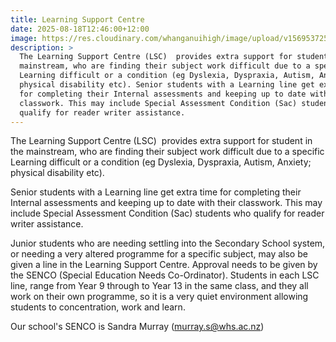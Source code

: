 ```yaml
---
title: Learning Support Centre
date: 2025-08-18T12:46:00+12:00
image: https://res.cloudinary.com/whanganuihigh/image/upload/v1569537252/facilities/Learning_Centre_-_combined.jpg
description: >
  The Learning Support Centre (LSC)  provides extra support for student in the
  mainstream, who are finding their subject work difficult due to a specific
  Learning difficult or a condition (eg Dyslexia, Dyspraxia, Autism, Anxiety;
  physical disability etc). Senior students with a Learning line get extra time
  for completing their Internal assessments and keeping up to date with their
  classwork. This may include Special Assessment Condition (Sac) students who
  qualify for reader writer assistance.
---
```

The Learning Support Centre (LSC)  provides extra support for student in the mainstream, who are finding their subject work difficult due to a specific Learning difficult or a condition (eg Dyslexia, Dyspraxia, Autism, Anxiety; physical disability etc). 

Senior students with a Learning line get extra time for completing their Internal assessments and keeping up to date with their classwork. This may include Special Assessment Condition (Sac) students who qualify for reader writer assistance. 

Junior students who are needing settling into the Secondary School system, or needing a very altered programme for a specific subject, may also be given a line in the Learning Support Centre. Approval needs to be given by the SENCO (Special Education Needs Co-Ordinator). Students in each LSC line, range from Year 9 through to Year 13 in the same class, and they all work on their own programme, so it is a very quiet environment allowing students to concentration, work and learn.

Our school's SENCO is Sandra Murray (murray.s@whs.ac.nz)
